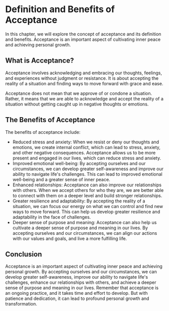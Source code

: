 # Definition and Benefits of Acceptance

In this chapter, we will explore the concept of acceptance and its definition and benefits. Acceptance is an important aspect of cultivating inner peace and achieving personal growth.

What is Acceptance?
-------------------

Acceptance involves acknowledging and embracing our thoughts, feelings, and experiences without judgment or resistance. It is about accepting the reality of a situation and finding ways to move forward with grace and ease.

Acceptance does not mean that we approve of or condone a situation. Rather, it means that we are able to acknowledge and accept the reality of a situation without getting caught up in negative thoughts or emotions.

The Benefits of Acceptance
--------------------------

The benefits of acceptance include:

* Reduced stress and anxiety: When we resist or deny our thoughts and emotions, we create internal conflict, which can lead to stress, anxiety, and other negative consequences. Acceptance allows us to be more present and engaged in our lives, which can reduce stress and anxiety.
* Improved emotional well-being: By accepting ourselves and our circumstances, we can develop greater self-awareness and improve our ability to navigate life's challenges. This can lead to improved emotional well-being and a greater sense of inner peace.
* Enhanced relationships: Acceptance can also improve our relationships with others. When we accept others for who they are, we are better able to connect with them on a deeper level and build stronger relationships.
* Greater resilience and adaptability: By accepting the reality of a situation, we can focus our energy on what we can control and find new ways to move forward. This can help us develop greater resilience and adaptability in the face of challenges.
* Deeper sense of purpose and meaning: Acceptance can also help us cultivate a deeper sense of purpose and meaning in our lives. By accepting ourselves and our circumstances, we can align our actions with our values and goals, and live a more fulfilling life.

Conclusion
----------

Acceptance is an important aspect of cultivating inner peace and achieving personal growth. By accepting ourselves and our circumstances, we can develop greater self-awareness, improve our ability to navigate life's challenges, enhance our relationships with others, and achieve a deeper sense of purpose and meaning in our lives. Remember that acceptance is an ongoing practice, and it takes time and effort to develop. But with patience and dedication, it can lead to profound personal growth and transformation.

